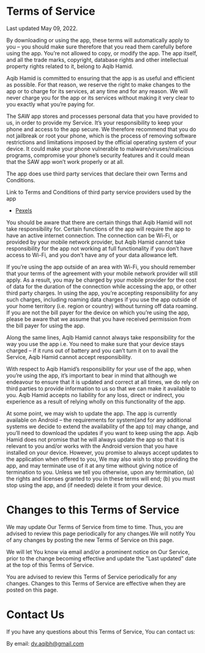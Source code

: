 # Terms of Service
Last updated May 09, 2022.

By downloading or using the app, these terms will automatically apply to you – you should make sure therefore that you read them carefully before using the app. You’re not allowed to copy, or modify the app. The app itself, and all the trade marks, copyright, database rights and other intellectual property rights related to it, belong to Aqib Hamid.

Aqib Hamid is committed to ensuring that the app is as useful and efficient as possible. For that reason, we reserve the right to make changes to the app or to charge for its services, at any time and for any reason. We will never charge you for the app or its services without making it very clear to you exactly what you’re paying for.

The SAW app stores and processes personal data that you have provided to us, in order to provide my Service. It’s your responsibility to keep your phone and access to the app secure. We therefore recommend that you do not jailbreak or root your phone, which is the process of removing software restrictions and limitations imposed by the official operating system of your device. It could make your phone vulnerable to malware/viruses/malicious programs, compromise your phone’s security features and it could mean that the SAW app won’t work properly or at all.

The app does use third party services that declare their own Terms and Conditions.

Link to Terms and Conditions of third party service providers used by the app

*   [Pexels](https://www.pexels.com/terms-of-service/)

You should be aware that there are certain things that Aqib Hamid will not take responsibility for. Certain functions of the app will require the app to have an active internet connection. The connection can be Wi-Fi, or provided by your mobile network provider, but Aqib Hamid cannot take responsibility for the app not working at full functionality if you don’t have access to Wi-Fi, and you don’t have any of your data allowance left.

If you’re using the app outside of an area with Wi-Fi, you should remember that your terms of the agreement with your mobile network provider will still apply. As a result, you may be charged by your mobile provider for the cost of data for the duration of the connection while accessing the app, or other third party charges. In using the app, you’re accepting responsibility for any such charges, including roaming data charges if you use the app outside of your home territory (i.e. region or country) without turning off data roaming. If you are not the bill payer for the device on which you’re using the app, please be aware that we assume that you have received permission from the bill payer for using the app.

Along the same lines, Aqib Hamid cannot always take responsibility for the way you use the app i.e. You need to make sure that your device stays charged – if it runs out of battery and you can’t turn it on to avail the Service, Aqib Hamid cannot accept responsibility.

With respect to Aqib Hamid’s responsibility for your use of the app, when you’re using the app, it’s important to bear in mind that although we endeavour to ensure that it is updated and correct at all times, we do rely on third parties to provide information to us so that we can make it available to you. Aqib Hamid accepts no liability for any loss, direct or indirect, you experience as a result of relying wholly on this functionality of the app.

At some point, we may wish to update the app. The app is currently available on Android – the requirements for system(and for any additional systems we decide to extend the availability of the app to) may change, and you’ll need to download the updates if you want to keep using the app. Aqib Hamid does not promise that he will always update the app so that it is relevant to you and/or works with the Android version that you have installed on your device. However, you promise to always accept updates to the application when offered to you, We may also wish to stop providing the app, and may terminate use of it at any time without giving notice of termination to you. Unless we tell you otherwise, upon any termination, (a) the rights and licenses granted to you in these terms will end; (b) you must stop using the app, and (if needed) delete it from your device.


# Changes to this Terms of Service

We may update Our Terms of Service from time to time. Thus, you are advised to review this page periodically for any changes.We will notify You of any changes by posting the new Terms of Service on this page.

We will let You know via email and/or a prominent notice on Our Service, prior to the change becoming effective and update the "Last updated" date at the top of this Terms of Service.

You are advised to review this Terms of Service periodically for any changes. Changes to this Terms of Service are effective when they are posted on this page.

# Contact Us
If you have any questions about this Terms of Service, You can contact us:

By email: dv.aqibh@gmail.com
